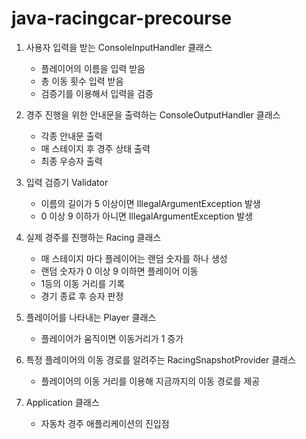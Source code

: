 # java-racingcar-precourse

1. 사용자 입력을 받는 ConsoleInputHandler 클래스
   - 플레이어의 이름을 입력 받음
   - 총 이동 횟수 입력 받음
   - 검증기를 이용해서 입력을 검증

2. 경주 진행을 위한 안내문을 출력하는 ConsoleOutputHandler 클래스
   - 각종 안내문 출력
   - 매 스테이지 후 경주 상태 출력
   - 최종 우승자 출력

3. 입력 검증기 Validator
   - 이름의 길이가 5 이상이면 IllegalArgumentException 발생
   - 0 이상 9 이하가 아니면 IllegalArgumentException 발생

4. 실제 경주를 진행하는 Racing 클래스
   - 매 스테이지 마다 플레이어는 랜덤 숫자를 하나 생성
   - 랜덤 숫자가 0 이상 9 이하면 플레이어 이동
   - 1등의 이동 거리를 기록
   - 경기 종료 후 승자 판정

5. 플레이어를 나타내는 Player 클래스
   - 플레이어가 움직이면 이동거리가 1 증가

6. 특정 플레이어의 이동 경로를 알려주는 RacingSnapshotProvider 클래스
   - 플레이어의 이동 거리를 이용해 지금까지의 이동 경로를 제공

7. Application 클래스
   - 자동차 경주 애플리케이션의 진입점
